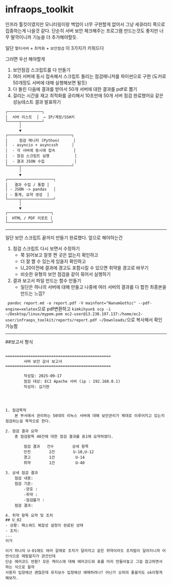 # infraops_toolkit
인프라 툴킷이였지만 모니터링이랑 백업이 너무 구현할게 없어서 그냥 세큐리티 쪽으로 집중하는게 나을것 같다. 
단순히 서버 보안 체크해주는 프로그램 만드는것도 좋지만 너무 딸깍이니까 기능을 더 추가해야할듯. 

일단 `멀티서버` + `최적화` + `보안점검` 이 3가지가 키워드다

그러면 우선 해야할게 
1. 보안점검 스크립트를 다 만들기 
2. 여러 서버에 동시 접속해서 스크립트 돌리는 점검매니저를 파이썬으로 구현 (도커로 50개정도 서버에 대해 실행해보면 될듯)
3. 다 돌린 다음에 결과를 받아서 50개 서버에 대한 결과를 pdf로 뽑기 
4. 걸리는 시간을 재고 최적화를 궁리해서 10초만에 50개 서버 점검 완료했어요 같은 성능테스트 결과 발표하기 



```text
┌───────────────┐
│  서버 리스트  │  ← IP/계정/SSH키
└─────┬─────────┘
      │
      ▼
┌────────────────────────────┐
│     점검 매니저 (Python)      │
│  - asyncio + asyncssh      │
│  - 각 서버에 동시에 접속        │
│  - 점검 스크립트 실행           │
│  - 결과 JSON 수집             │
└─────┬──────────────────────┘
      │
      ▼
┌────────────────────┐
│   결과 수집 / 통합 │
│ - JSON -> pandas   │
│ - 통계, 요약 생성  │
└─────┬──────────────┘
      │
      ▼
┌───────────────────┐
│  HTML / PDF 리포트 │
└───────────────────┘
```

***
일단 보안 스크립트 끝까지 만들기 완료했다. 
앞으로 해야하는건 
1. 점검 스크립트 다시 보면서 수정하기
    - 쭉 읽어보고 잘못 짠 곳은 없는지 확인하고 
    - 더 잘 짤 수 있는게 있을지 확인하고 
    - U_20이전에 결과에 경고도 포함시킬 수 있으면 취약을 경고로 바꾸기 
    - 비슷한 유형의 보안 점검을 같이 묶어서 실행하기 
2. 결과 보고서 파일 만드는 함수 만들기 
    - 일단은 하나의 서버에 대해 만들고 나중에 여러 서버의 결과를 다 합친 최종본을 만드는 느낌? 

` pandoc report.md -o report.pdf -V mainfont="NanumGothic" --pdf-engine=xelatex`으로 pdf변환하고
`kimkihyun$ scp -i ~/Desktop/linux/mypem.pem ec2-user@13.238.197.137:/home/ec2-user/infraops_toolkit/reports/report.pdf ~/Downloads/`으로 복사해서 확인 가능함  

***
##보고서 형식 
```text

==============================================
        서버 보안 감사 보고서
==============================================

        작성일: 2025-09-17
        점검 대상: EC2 Apache 서버 (ip : 192.168.0.1)
        작성자: 김기현




1. 점검목적 
    본 부서에서 관리하는 50대의 리눅스 서버에 대해 보안관리가 제대로 이루어지고 있는지 점검하는걸 목적으로 한다. 

2. 점검 결과 요약 
    총 점검항목 40건에 대한 점검 결과를 표1에 요약하였다. 

        점검 결과   건수        상세 항목 
        안전        2건        U-10,U-12
        경고        1건         U-14
        취약        1건         U-40

3. 상세 점검 결과 
    점검 내용: 
    점검 기준: 
        -양호 : 
        -취약 :
        -점검불가 : 
    점검 결과: 

4. 취약 항목 요약 및 조치 
## U_02   
- 상황: 패스워드 복잡성 설정이 완료된 상태  
- 조치:   
...
이거 

이거 하나의 U-01에도 여러 갈래로 조치가 달라지고 같은 취약이라도 조치법이 달라지니까 어떤식으로 매핑할지가 관건인데 
단순 에러코드 반환? 모든 케이스에 대해 에러코드와 표를 미리 만들어놓고 그걸 참고하면서 하는 식으로 할까 
사용자 입장에선 괜찮은데 유지보수 입장에선 애매하려나? 아닌가 오히려 좋을지도 ok이렇게 해보자. 






```

